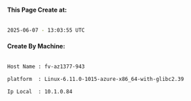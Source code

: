 
   
#### This Page Create at:

```bash

2025-06-07 - 13:03:55 UTC

```

#### Create By Machine:

```bash

Host Name : fv-az1377-943

platform  : Linux-6.11.0-1015-azure-x86_64-with-glibc2.39

Ip Local  : 10.1.0.84

```

